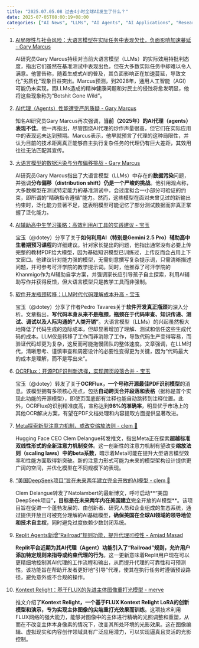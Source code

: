```yaml
---
title: "2025.07.05.08 过去4小时全球AI发生了什么？"
date: 2025-07-05T08:00:19+08:00
categories: ["AI News", "LLMs", "AI Agents", "AI Applications", "Research"]
---
```


1.  [AI局限性与社会风险：大语言模型在实际任务中表现欠佳，负面影响加速蔓延 - Gary Marcus](https://x.com/GaryMarcus/status/1941260612102975794)

    AI研究员Gary Marcus持续对当前大语言模型（LLMs）的实际效用持批判态度，指出它们虽然在基准测试中表现出色，但在大多数实际任务中却难以令人满意。他警告称，随着生成式AI的普及，其负面影响正在加速蔓延，导致文化"劣质化"现象日益突出。Marcus预测，到2028年，通用人工智能（AGI）可能仍未实现，而LLMs造成的精神健康问题和对民主的侵蚀将愈发明显，他将这些现象称为“Botshit Gone Wild”。

2.  [AI代理（Agents）性能遭受严厉质疑 - Gary Marcus](https://x.com/GaryMarcus/status/1941266659152626112)

    知名AI研究员Gary Marcus再次强调，**当前（2025年）的AI代理（agents）表现不佳**。他一再指出，尽管围绕AI代理的炒作声量很高，但它们在实际应用中的表现远未达到预期。Marcus表示，他早就预言了代理的这种局限性，并认为目前的技术距离真正能够自主执行复杂任务的代理仍有巨大差距，其效用往往无法匹配其宣传。

3.  [大语言模型的数据污染与分布偏移挑战 - Gary Marcus](https://x.com/GaryMarcus/status/1941254844112617636)

    AI研究员Gary Marcus指出了大语言模型（LLMs）中存在的**数据污染**问题，并强调**分布偏移（distribution shift）仍是一个严峻的挑战**。他引用观点称，大多数模型在测试特定能力的基准测试中，会过度拟合一小部分可验证的约束，即所谓的“精确指令遵循”能力。然而，这些模型在面对未曾见过的新输出约束时，泛化能力显著不足，这表明模型可能记忆了部分测试数据而非真正掌握了泛化能力。

4.  [AI辅助高中生学习策略：高效利用AI工具的实践建议 - 宝玉](https://x.com/dotey/status/1941254468210749695)

    宝玉（@dotey）分享了关于**如何利用AI（特别是Gemini 2.5 Pro）辅助高中生暑期预习课程**的详细建议。针对家长提出的问题，他指出通常没有必要上传完整的教材PDF给大模型，因为基础知识模型已训练过，上传反而会占用上下文窗口。他建议针对能力强的模型，无需刻意撰写复杂提示词，只需清晰描述问题，并可参考可汗学院的教学提示词。同时，他推荐了可汗学院的Khanmigo作为AI辅助自学方案，并强调家长应引导孩子自主探索，利用AI辅助写作并获得反馈，但大语言模型只是教学工具而非强制。

5.  [软件开发瓶颈转移：LLM时代代码理解成本升高 - 宝玉](https://x.com/dotey/status/1941247337625498002)

    宝玉（@dotey）分享了作者Pedro Tavares关于**软件开发真正瓶颈**的深入分析。文章指出，**写代码本身从来不是瓶颈，瓶颈在于代码审查、知识传递、测试、调试以及人际沟通的“人类开销”**。大语言模型（LLMs）的兴起虽然极大地降低了代码生成的边际成本，但却显著增加了理解、测试和信任这些生成代码的成本。LLM仅是转移了工作而非消除了工作，导致代码生产变得容易，而验证代码却更为复杂，这反而可能拖慢团队的整体速度。文章强调，在LLM时代，清晰思考、谨慎审查和周密设计的必要性变得更为关键，因为“代码最大的成本是理解，而不是写出来”。

6.  [OCRFlux：开源PDF识别新选择，实现跨页段落合并 - 宝玉](https://x.com/dotey/status/1941230320646520985)

    宝玉（@dotey）转发了关于**OCRFlux，一个号称开源最佳PDF识别模型**的消息。该模型拥有多项核心亮点，包括**自动跨页合并段落和表格**（据称是首个实现此功能的开源模型），即使页面底部有注释也能自动跳转到注释位置。此外，OCRFlux的识别精准度高，宣称达到**96%的准确率**，明显优于市场上的其他OCR解决方案，有望在PDF文档处理和内容提取方面提供显著改进。

7.  [Meta探索新型注意力机制，或改变缩放法则 - clem 🤗](https://x.com/ClementDelangue/status/1941267311572419074)

    Hugging Face CEO Clem Delangue转发推文，指出Meta正在探索**超越标准双线性形式的全新注意力机制变体**。这一创新性的注意力机制有望改变**缩放法则（scaling laws）中的beta系数**，暗示着Meta可能在提升大型语言模型效率和性能方面取得新突破。新的注意力形式可能为未来的模型架构设计提供更广阔的空间，并优化模型在不同规模下的表现。

8.  [“美国DeepSeek项目”旨在未来两年建立完全开放的AI模型 - clem 🤗](https://x.com/ClementDelangue/status/1941262934409347578)

    Clem Delangue转发了Natolambert的最新博文，呼吁启动**“美国DeepSeek项目”**，目标是在未来两年内在美国建立**完全开放的AI模型**。该项目旨在促进一个蓬勃发展的、由创新者、研究人员和企业组成的生态系统，通过提供开放且可被充分理解的AI基础模型，**确保美国在全球AI领域的领导地位和技术自主权**，同时避免过度依赖少数封闭系统。

9.  [Replit Agents新增“Railroad”规则功能，提升代理可控性 - Amjad Masad](https://x.com/amasad/status/1941238674638897650)

    **Replit平台近期为其AI代理（Agent）功能引入了“Railroad”规则，允许用户添加特定规则来指导或约束代理的行为**。这一更新意味着Replit用户现在可以更精细地控制其AI代理的工作流程和输出，从而提升代理的可靠性和可预测性。该功能旨在帮助开发者更好地“引导”代理，使其在执行任务时遵循预设路径，避免意外或不合规的操作。

10. [Kontext Relight：基于FLUX的先进主体图像重打光模型 - merve](https://x.com/mervenoyann/status/1941229951027642632)

    推文介绍了**Kontext Relight，一个基于FLUX Kontext Relight LoRA的创新模型和演示，专为实现主体图像的尖端重打光效果而训练**。这项技术利用FLUX网络的强大能力，能够对图像中的主体进行精确的光照调整和重塑，从而在不改变主体本身像素的情况下，改变其所处环境的光影效果。这在图像编辑、虚拟现实和内容创作领域具有广泛应用潜力，可以实现逼真且灵活的光影控制。